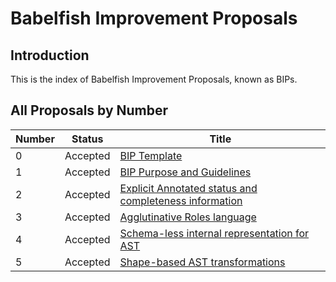 # Babelfish Improvement Proposals

## Introduction

This is the index of Babelfish Improvement Proposals, known as BIPs.

## All Proposals by Number

| Number | Status | Title |
| --- | --- | --- |
| 0 | Accepted | [BIP Template](bip0-template.md) |
| 1 | Accepted | [BIP Purpose and Guidelines](bip1-purpose-and-guidelines.md) |
| 2 | Accepted | [Explicit Annotated status and completeness information](bip2-explicit-annotated-status-and-completeness-information.md) |
| 3 | Accepted | [Agglutinative Roles language](bip3-agglutinative-roles-language.md) |
| 4 | Accepted | [Schema-less internal representation for AST](bip4-schema-less-internal-representation-for-ast.md) |
| 5 | Accepted | [Shape-based AST transformations](bip5-shape-based-ast-transformations.md) |

